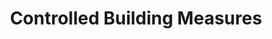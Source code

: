 ---
title: "Controlled Building Measures"
url: /grimsby/controlled-building-measures/
shop: security
---